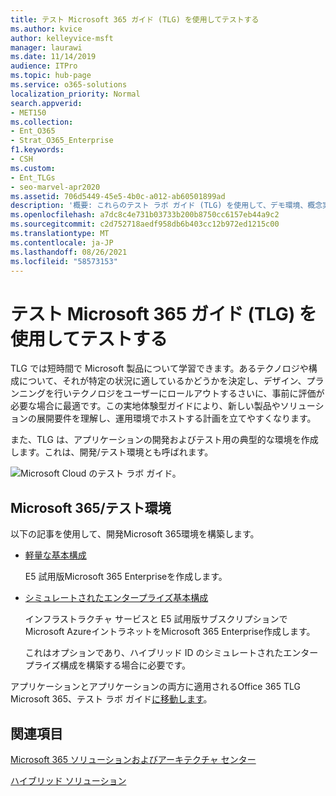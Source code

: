 ```yaml
---
title: テスト Microsoft 365 ガイド (TLG) を使用してテストする
ms.author: kvice
author: kelleyvice-msft
manager: laurawi
ms.date: 11/14/2019
audience: ITPro
ms.topic: hub-page
ms.service: o365-solutions
localization_priority: Normal
search.appverid:
- MET150
ms.collection:
- Ent_O365
- Strat_O365_Enterprise
f1.keywords:
- CSH
ms.custom:
- Ent_TLGs
- seo-marvel-apr2020
ms.assetid: 706d5449-45e5-4b0c-a012-ab60501899ad
description: '概要: これらのテスト ラボ ガイド (TLG) を使用して、デモ環境、概念実証環境、または開発/テスト環境をセットアップMicrosoft 365。'
ms.openlocfilehash: a7dc8c4e731b03733b200b8750cc6157eb44a9c2
ms.sourcegitcommit: c2d752718aedf958db6b403cc12b972ed1215c00
ms.translationtype: MT
ms.contentlocale: ja-JP
ms.lasthandoff: 08/26/2021
ms.locfileid: "58573153"
---
```

# <a name="test-microsoft-365-with-test-lab-guides-tlgs"></a>テスト Microsoft 365 ガイド (TLG) を使用してテストする

TLG では短時間で Microsoft 製品について学習できます。あるテクノロジや構成について、それが特定の状況に適しているかどうかを決定し、デザイン、プランニングを行いテクノロジをユーザーにロールアウトするさいに、事前に評価が必要な場合に最適です。この実地体験型ガイドにより、新しい製品やソリューションの展開要件を理解し、運用環境でホストする計画を立てやすくなります。
  
また、TLG は、アプリケーションの開発およびテスト用の典型的な環境を作成します。これは、開発/テスト環境とも呼ばれます。
  
![Microsoft Cloud のテスト ラボ ガイド。](../media/24ad0d1b-3274-40fb-972a-b8188b7268d1.png)
  
## <a name="microsoft-365-devtest-environment"></a>Microsoft 365/テスト環境

以下の記事を使用して、開発Microsoft 365環境を構築します。
  
- [軽量な基本構成](lightweight-base-configuration-microsoft-365-enterprise.md)
    
    E5 試用版Microsoft 365 Enterpriseを作成します。

- [シミュレートされたエンタープライズ基本構成](simulated-ent-base-configuration-microsoft-365-enterprise.md)
    
    インフラストラクチャ サービスと E5 試用版サブスクリプションでMicrosoft AzureイントラネットをMicrosoft 365 Enterprise作成します。 

    これはオプションであり、ハイブリッド ID のシミュレートされたエンタープライズ構成を構築する場合に必要です。
    
アプリケーションとアプリケーションの両方に適用されるOffice 365 TLG Microsoft 365、テスト ラボ ガイド[に移動します](m365-enterprise-test-lab-guides.md)。  
    
## <a name="related-topics"></a>関連項目

[Microsoft 365 ソリューションおよびアーキテクチャ センター](../solutions/index.yml)
  
[ハイブリッド ソリューション](hybrid-solutions.md)